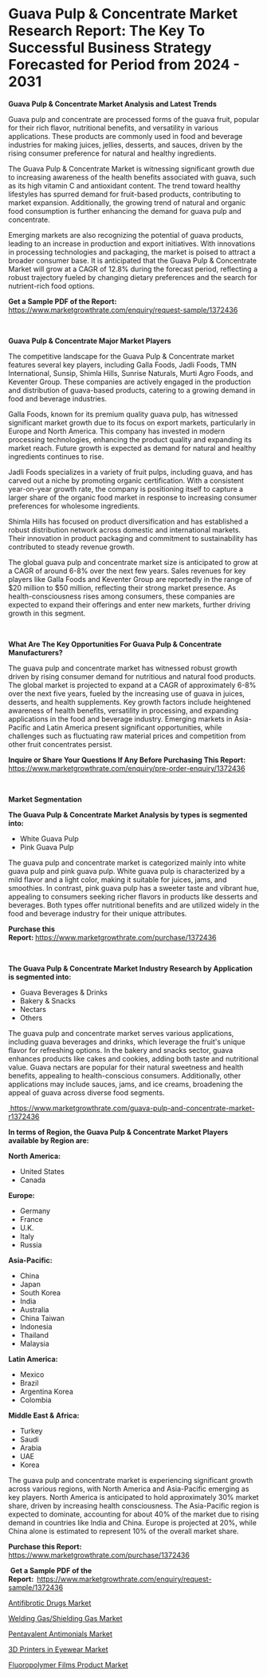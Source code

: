 <p><h1>Guava Pulp & Concentrate Market Research Report: The Key To Successful Business Strategy Forecasted for Period from 2024 - 2031</h1></p><p><strong>Guava Pulp & Concentrate Market Analysis and Latest Trends</strong></p>
<p><p>Guava pulp and concentrate are processed forms of the guava fruit, popular for their rich flavor, nutritional benefits, and versatility in various applications. These products are commonly used in food and beverage industries for making juices, jellies, desserts, and sauces, driven by the rising consumer preference for natural and healthy ingredients.</p><p>The Guava Pulp & Concentrate Market is witnessing significant growth due to increasing awareness of the health benefits associated with guava, such as its high vitamin C and antioxidant content. The trend toward healthy lifestyles has spurred demand for fruit-based products, contributing to market expansion. Additionally, the growing trend of natural and organic food consumption is further enhancing the demand for guava pulp and concentrate.</p><p>Emerging markets are also recognizing the potential of guava products, leading to an increase in production and export initiatives. With innovations in processing technologies and packaging, the market is poised to attract a broader consumer base. It is anticipated that the Guava Pulp & Concentrate Market will grow at a CAGR of 12.8% during the forecast period, reflecting a robust trajectory fueled by changing dietary preferences and the search for nutrient-rich food options.</p></p>
<p><strong>Get a Sample PDF of the Report:&nbsp;</strong> <a href="https://www.marketgrowthrate.com/enquiry/request-sample/1372436">https://www.marketgrowthrate.com/enquiry/request-sample/1372436</a></p>
<p>&nbsp;</p>
<p><strong>Guava Pulp & Concentrate Major Market Players</strong></p>
<p><p>The competitive landscape for the Guava Pulp & Concentrate market features several key players, including Galla Foods, Jadli Foods, TMN International, Sunsip, Shimla Hills, Sunrise Naturals, Murti Agro Foods, and Keventer Group. These companies are actively engaged in the production and distribution of guava-based products, catering to a growing demand in food and beverage industries.</p><p>Galla Foods, known for its premium quality guava pulp, has witnessed significant market growth due to its focus on export markets, particularly in Europe and North America. This company has invested in modern processing technologies, enhancing the product quality and expanding its market reach. Future growth is expected as demand for natural and healthy ingredients continues to rise.</p><p>Jadli Foods specializes in a variety of fruit pulps, including guava, and has carved out a niche by promoting organic certification. With a consistent year-on-year growth rate, the company is positioning itself to capture a larger share of the organic food market in response to increasing consumer preferences for wholesome ingredients.</p><p>Shimla Hills has focused on product diversification and has established a robust distribution network across domestic and international markets. Their innovation in product packaging and commitment to sustainability has contributed to steady revenue growth.</p><p>The global guava pulp and concentrate market size is anticipated to grow at a CAGR of around 6-8% over the next few years. Sales revenues for key players like Galla Foods and Keventer Group are reportedly in the range of $20 million to $50 million, reflecting their strong market presence. As health-consciousness rises among consumers, these companies are expected to expand their offerings and enter new markets, further driving growth in this segment.</p></p>
<p>&nbsp;</p>
<p><strong>What Are The Key Opportunities For Guava Pulp & Concentrate Manufacturers?</strong></p>
<p><p>The guava pulp and concentrate market has witnessed robust growth driven by rising consumer demand for nutritious and natural food products. The global market is projected to expand at a CAGR of approximately 6-8% over the next five years, fueled by the increasing use of guava in juices, desserts, and health supplements. Key growth factors include heightened awareness of health benefits, versatility in processing, and expanding applications in the food and beverage industry. Emerging markets in Asia-Pacific and Latin America present significant opportunities, while challenges such as fluctuating raw material prices and competition from other fruit concentrates persist.</p></p>
<p><strong>Inquire or Share Your Questions If Any Before Purchasing This Report:</strong> <a href="https://www.marketgrowthrate.com/enquiry/pre-order-enquiry/1372436">https://www.marketgrowthrate.com/enquiry/pre-order-enquiry/1372436</a></p>
<p>&nbsp;</p>
<p><strong>Market Segmentation</strong></p>
<p><strong>The Guava Pulp & Concentrate Market Analysis by types is segmented into:</strong></p>
<p><ul><li>White Guava Pulp</li><li>Pink Guava Pulp</li></ul></p>
<p><p>The guava pulp and concentrate market is categorized mainly into white guava pulp and pink guava pulp. White guava pulp is characterized by a mild flavor and a light color, making it suitable for juices, jams, and smoothies. In contrast, pink guava pulp has a sweeter taste and vibrant hue, appealing to consumers seeking richer flavors in products like desserts and beverages. Both types offer nutritional benefits and are utilized widely in the food and beverage industry for their unique attributes.</p></p>
<p><strong>Purchase this Report:&nbsp;</strong><a href="https://www.marketgrowthrate.com/purchase/1372436">https://www.marketgrowthrate.com/purchase/1372436</a></p>
<p>&nbsp;</p>
<p><strong>The Guava Pulp & Concentrate Market Industry Research by Application is segmented into:</strong></p>
<p><ul><li>Guava Beverages & Drinks</li><li>Bakery & Snacks</li><li>Nectars</li><li>Others</li></ul></p>
<p><p>The guava pulp and concentrate market serves various applications, including guava beverages and drinks, which leverage the fruit's unique flavor for refreshing options. In the bakery and snacks sector, guava enhances products like cakes and cookies, adding both taste and nutritional value. Guava nectars are popular for their natural sweetness and health benefits, appealing to health-conscious consumers. Additionally, other applications may include sauces, jams, and ice creams, broadening the appeal of guava across diverse food segments.</p></p>
<p><a href="https://www.marketgrowthrate.com/guava-pulp-and-concentrate-market-r1372436">&nbsp;https://www.marketgrowthrate.com/guava-pulp-and-concentrate-market-r1372436</a></p>
<p><strong>In terms of Region, the Guava Pulp & Concentrate Market Players available by Region are:</strong></p>
<p>
    <p> <strong> North America: </strong>
        <ul>
            <li>United States</li>
            <li>Canada</li>
        </ul>
        </p> 
    <p> <strong> Europe: </strong>
        <ul>
            <li>Germany</li>
            <li>France</li>
            <li>U.K.</li>
            <li>Italy</li>
            <li>Russia</li>
        </ul>
        </p> 
    <p> <strong> Asia-Pacific: </strong>
        <ul>
            <li>China</li>
            <li>Japan</li>
            <li>South Korea</li>
            <li>India</li>
            <li>Australia</li>
            <li>China Taiwan</li>
            <li>Indonesia</li>
            <li>Thailand</li>
            <li>Malaysia</li>
        </ul>
        </p> 
    <p> <strong> Latin America: </strong>
        <ul>
            <li>Mexico</li>
            <li>Brazil</li>
            <li>Argentina Korea</li>
            <li>Colombia</li>
        </ul>
        </p> 
    <p> <strong> Middle East & Africa: </strong>
        <ul>
            <li>Turkey</li>
            <li>Saudi</li>
            <li>Arabia</li>
            <li>UAE</li>
            <li>Korea</li>
        </ul>
    </p>
    </p>
<p><p>The guava pulp and concentrate market is experiencing significant growth across various regions, with North America and Asia-Pacific emerging as key players. North America is anticipated to hold approximately 30% market share, driven by increasing health consciousness. The Asia-Pacific region is expected to dominate, accounting for about 40% of the market due to rising demand in countries like India and China. Europe is projected at 20%, while China alone is estimated to represent 10% of the overall market share.</p></p>
<p><strong>Purchase this Report: </strong><a href="https://www.marketgrowthrate.com/purchase/1372436">https://www.marketgrowthrate.com/purchase/1372436</a></p>
<p>&nbsp;<strong>Get a Sample PDF of the Report:&nbsp;&nbsp;</strong><a href="https://www.marketgrowthrate.com/enquiry/request-sample/1372436">https://www.marketgrowthrate.com/enquiry/request-sample/1372436</a></p>
<p><strong></strong></p>
<p><p><a href="https://www.linkedin.com/pulse/antifibrotic-drugs-market-research-report-exploring-size-ylzve">Antifibrotic Drugs Market</a></p><p><a href="https://issuu.com/reportprime-2/docs/welding-gasshielding-gas-market-siz_fc31e7909b1316">Welding Gas/Shielding Gas Market</a></p><p><a href="https://www.linkedin.com/pulse/strategic-market-insights-navigating-global-pentavalent-antimonials-ptzbe">Pentavalent Antimonials Market</a></p><p><a href="https://github.com/SamiaChowdhury801/Market-Research-Report-List-1/blob/main/3d-printers-in-eyewear-market.md">3D Printers in Eyewear Market</a></p><p><a href="https://issuu.com/reportprime-2/docs/fluoropolymer-films-product-market-_b60874eb1e0b79">Fluoropolymer Films Product Market</a></p></p>